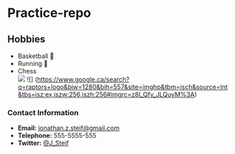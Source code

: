 # Practice-repo

## Hobbies
- Basketball :basketball:
- Running :runner:
- Chess  
![](https://avenirtutoring.files.wordpress.com/2016/06/chess-pieces-011.jpg?w=256&h=256&crop=1) 
![] (https://www.google.ca/search?q=raptors+logo&biw=1280&bih=557&site=imghp&tbm=isch&source=lnt&tbs=isz:ex,iszw:256,iszh:256#imgrc=z8I_Qfv_JLQuyM%3A)


### Contact Information
-  **Email:** jonathan.z.steif@gmail.com
-  **Telephone:** 555-5555-555
-  **Twitter:** [@J_Steif](https://twitter.com/J_Steif) 
